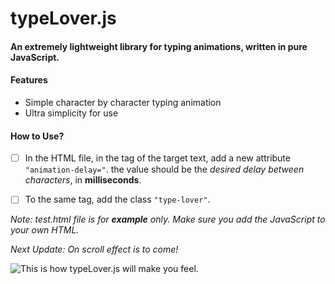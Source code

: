 # typeLover.js
#### An extremely lightweight library for typing animations, written in pure JavaScript.

#### Features
* Simple character by character typing animation
* Ultra simplicity for use

#### How to Use?
- [ ] In the HTML file, in the tag of the target text, add a new attribute ` "animation-delay=" `. the value should be the *desired delay between characters*, in **milliseconds**.

- [ ] To the same tag, add the class ` "type-lover" `.

*Note: test.html file is for **example** only. Make sure you add the JavaScript to your own HTML.*

*Next Update: On scroll effect is to come!*

![This is how typeLover.js will make you feel.](https://cdn.pixabay.com/photo/2012/04/11/17/31/vegetables-29063_1280.png)
